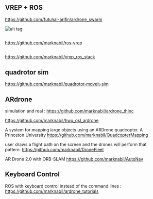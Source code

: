 #



## VREP + ROS 

https://github.com/futuhal-arifin/ardrone_swarm

![alt tag](https://github.com/marknabil/Thesis_Master/blob/master/Screenshot.from.2016-02-25.16.04.38.png)

##
https://github.com/marknabil/ros-vrep

##

https://github.com/marknabil/vrep_ros_stack


## quadrotor sim 
https://github.com/marknabil/quadrotor-moveit-sim

## ARdrone 
simulation and real : 
https://github.com/marknabil/ardrone_thinc

https://github.com/marknabil/hwu_osl_ardrone

A system for mapping large objects using an ARDrone quadcopter. A Princeton University 
https://github.com/marknabil/QuadcopterMapping

user draws a flight path on the screen and the drones will perform that pattern.
https://github.com/marknabil/DroneFleet

AR Drone 2.0 with ORB-SLAM
https://github.com/marknabil/AutoNav

## Keyboard Control
ROS with keyboard control instead of the command lines : https://github.com/marknabil/ardrone_tutorials
